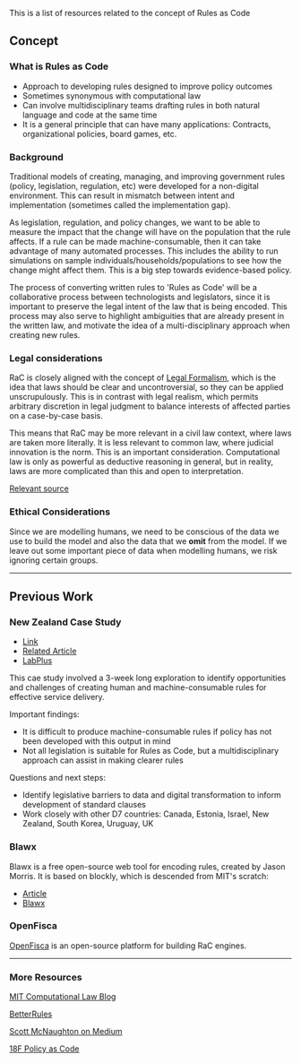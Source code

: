 This is a list of resources  related to the concept of Rules as Code

## Concept

### What is Rules as Code
- Approach to developing rules designed to improve policy outcomes
- Sometimes synonymous with computational law
- Can involve multidisciplinary teams drafting rules in both natural language and code at the same time
- It is a general principle that can have many applications: Contracts, organizational policies, board games, etc.

### Background
Traditional models of creating, managing, and improving government rules (policy, legislation, regulation, etc) were developed for a non-digital environment. This can result in mismatch between intent and implementation (sometimes called the implementation gap).

As legislation, regulation, and policy changes, we want to be able to measure the impact that the change will have on the population that the rule affects. If a rule can be made machine-consumable, then it can take advantage of many automated processes. This includes the ability to run simulations on sample individuals/households/populations to see how the change might affect them. This is a big step towards evidence-based policy.

The process of converting written rules to 'Rules as Code' will be a collaborative process between technologists and legislators, since it is important to preserve the legal intent of the law that is being encoded. This process may also serve to highlight ambiguities that are already present in the written law, and motivate the idea of a multi-disciplinary approach when creating new rules.

### Legal considerations
RaC is closely aligned with the concept of [Legal Formalism](https://en.wikipedia.org/wiki/Legal_formalism), which is the idea that laws should be clear and uncontroversial, so they can be applied unscrupulously. This is in contrast with legal realism, which permits arbitrary discretion in legal judgment to balance interests of affected parties on a case-by-case basis. 

This means that RaC may be more relevant in a civil law context, where laws are taken more literally. It is less relevant to common law, where judicial innovation is the norm. This is an important consideration. Computational law is only as powerful as deductive reasoning in general, but in reality, laws are more complicated than this and open to interpretation. 

[Relevant source](http://complaw.stanford.edu/readings/complaw.pdf)

### Ethical Considerations
Since we are modelling humans, we need to be conscious of the data we use to build the model and also the data that we **omit** from the model. If we leave out some important piece of data when modelling humans, we risk ignoring certain groups.

***

## Previous Work

### New Zealand Case Study
- [Link](https://www.digital.govt.nz/dmsdocument/95-better-rules-for-government-discovery-report/html)
- [Related Article](https://apolitical.co/en/solution_article/new-zealand-explores-machine-readable-laws-to-transform-government)
- [LabPlus](https://www.digital.govt.nz/blog/labplus-expanding-the-service-innovation-tookit/)

This cae study involved a 3-week long exploration to identify opportunities and challenges of creating human and machine-consumable rules for effective service delivery.

Important findings:
- It is difficult to produce machine-consumable rules if policy has not been developed with this output in mind
- Not all legislation is suitable for Rules as Code, but a multidisciplinary approach can assist in making clearer rules

Questions and next steps:
- Identify legislative barriers to data and digital transformation to inform development of standard clauses
- Work closely with other D7 countries: Canada, Estonia, Israel, New Zealand, South Korea, Uruguay, UK

### Blawx

Blawx is a free open-source web tool for encoding rules, created by Jason Morris. It is based on blockly, which is descended from MIT's scratch: 
- [Article](https://law.mit.edu/pub/blawxrulesascodedemonstration/release/1)
- [Blawx](https://www.blawx.com/)

### OpenFisca

[OpenFisca](https://code-for-canada.github.io/team-babel/wiki/openfisca) is an open-source platform for building RaC engines.

***

### More Resources

[MIT Computational Law Blog](https://law.mit.edu/)

[BetterRules](https://github.com/BetterRules/example-rules-as-code)

[Scott McNaughton on Medium](https://medium.com/@mcnaughton.sa/week-50-reflections-on-rules-as-code-5878ff42d43c)

[18F Policy as Code](https://18f.gsa.gov/2020/05/12/rapid-implementation-of-policy-as-code/)
